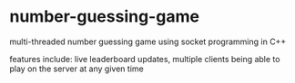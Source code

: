 # number-guessing-game
multi-threaded number guessing game using socket programming in C++

features include: live leaderboard updates, multiple clients being able to play on the server at any given time
